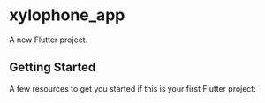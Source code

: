 # xylophone_app

A new Flutter project.

## Getting Started


A few resources to get you started if this is your first Flutter project:

